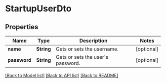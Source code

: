 # StartupUserDto

## Properties
Name | Type | Description | Notes
------------ | ------------- | ------------- | -------------
**name** | **String** | Gets or sets the username. | [optional] 
**password** | **String** | Gets or sets the user&#39;s password. | [optional] 

[[Back to Model list]](../README.md#documentation-for-models) [[Back to API list]](../README.md#documentation-for-api-endpoints) [[Back to README]](../README.md)


